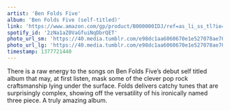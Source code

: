 ```yaml
---
artist: 'Ben Folds Five'
album: 'Ben Folds Five (self-titled)'
link: 'https://www.amazon.com/gp/product/B000000IDJ/ref=as_li_ss_tl?ie=UTF8&amp;camp=1789&amp;creative=390957&amp;creativeASIN=B000000IDJ&amp;linkCode=as2&amp;tag=besalbintheun-20'
spotify_id: '2zNa1aZ0VaGfuiNqDbrQET'
photo_url_sm: 'https://40.media.tumblr.com/e98dc1aa6060670e1e527078ae70b552/tumblr_ms9coltlC51rsqbe7o1_100.jpg'
photo_url_lg: 'https://40.media.tumblr.com/e98dc1aa6060670e1e527078ae70b552/tumblr_ms9coltlC51rsqbe7o1_400.jpg'
timestamp: 1377721440
---
```

There is a raw energy to the songs on Ben Folds Five’s debut self titled album that may, at first listen, mask some of the clever pop rock craftsmanship lying under the surface. Folds delivers catchy tunes that are surprisingly complex, showing off the versatility of his ironically named three piece. A truly amazing album.